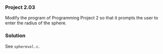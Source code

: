 ### Project 2.03
Modify the program of Programming Project 2 so that it prompts the user to enter
the radius of the sphere.

### Solution
See `spherevol.c`.
